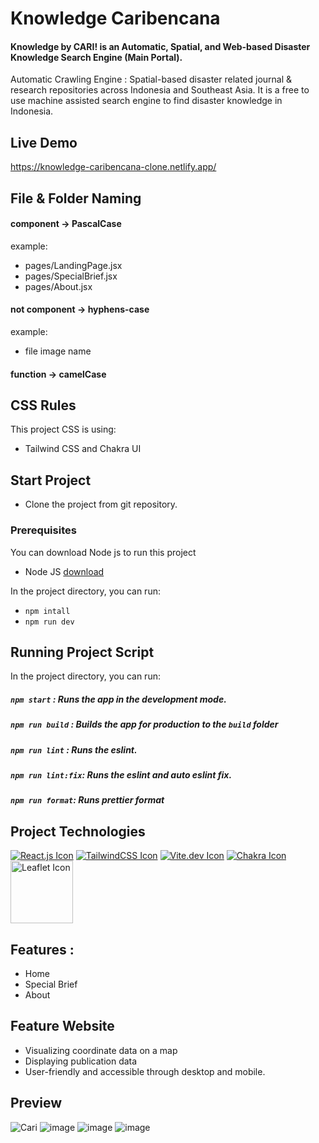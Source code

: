 

# Knowledge Caribencana
#### Knowledge by CARI! is an Automatic, Spatial, and Web-based Disaster Knowledge Search Engine (Main Portal).

Automatic Crawling Engine : Spatial-based disaster related journal & research repositories across Indonesia and Southeast Asia. It is a free to use machine assisted search engine to find disaster knowledge in Indonesia. 

## Live Demo
https://knowledge-caribencana-clone.netlify.app/

## File & Folder Naming

#### component -> PascalCase

example:

- pages/LandingPage.jsx
- pages/SpecialBrief.jsx
- pages/About.jsx


#### not component -> hyphens-case

example:
- file image name

#### function -> camelCase

## CSS Rules
This project CSS is using: 
- Tailwind CSS and Chakra UI

## Start Project
- Clone the project from git repository.

### Prerequisites
You can download Node js to run this project
* Node JS
[download](https://nodejs.org/en/download/)  

In the project directory, you can run:

- `npm intall`
- `npm run dev`

## Running Project Script
In the project directory, you can run:

##### `npm start` : Runs the app in the development mode.
##### `npm run build` : Builds the app for production to the `build` folder
##### `npm run lint` : Runs the eslint.
##### `npm run lint:fix`: Runs the eslint and auto eslint fix.
##### `npm run format`: Runs prettier format



## Project Technologies
[![React.js Icon](https://img.shields.io/badge/React-20232A?style=for-the-badge&logo=react&logoColor=61DAFB)](https://reactjs.org/)
[![TailwindCSS Icon](https://img.shields.io/badge/tailwindcss-%2338B2AC.svg?style=for-the-badge&logo=tailwind-css&logoColor=white)](https://tailwindcss.com/)
[![Vite.dev Icon](https://img.shields.io/badge/vite-%23646CFF.svg?style=for-the-badge&logo=vite&logoColor=white)](https://vitejs.dev/)
[![Chakra Icon](https://img.shields.io/badge/chakra-%234ED1C5.svg?style=for-the-badge&logo=chakraui&logoColor=white)](https://chakra-ui.com/)
<img src="https://camo.githubusercontent.com/1a8472d37458cb6e12c17497d95f7752b7e63d0b60f95c507863efca493a04d3/68747470733a2f2f7261776769742e636f6d2f4c6561666c65742f4c6561666c65742f6d61737465722f7372632f696d616765732f6c6f676f2e737667" alt="Leaflet Icon" width="100">

## Features :
 - Home
 - Special Brief
 - About

## Feature Website
- Visualizing coordinate data on a map
- Displaying publication data
- User-friendly and accessible through desktop and mobile.

## Preview
![Cari](https://user-images.githubusercontent.com/53558772/229705518-f4a3b4de-4ef1-48da-8f02-dbae9470e2b6.png)
![image](https://user-images.githubusercontent.com/53558772/223780766-a7914512-120d-4c82-a8fc-aa115c86af2a.png)
![image](https://user-images.githubusercontent.com/53558772/223782131-d1d75a8d-ae2c-44a2-b2a0-37d46af43c01.png)
![image](https://user-images.githubusercontent.com/53558772/223786259-fb61282c-4e3e-4733-850c-bfdebb4b4ef3.png)
